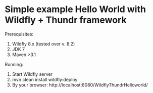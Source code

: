 # Simple example Hello World with Wildfly + Thundr framework

Prerequisites:

  1.	Wildfly 8.x (tested over v. 8.2)
  2.	JDK 7
  3.	Maven >3.1 


Running:

 1.	Start Wildfly server
 2.	mvn clean install wildfly:deploy
 3.	By your browser: http://localhost:8080/WildflyThundrHelloworld/


